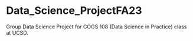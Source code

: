 # Data_Science_ProjectFA23

Group Data Science Project for COGS 108 (Data Science in Practice) class at UCSD.

